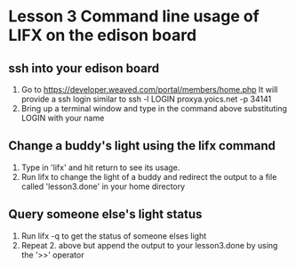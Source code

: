 # Lesson 3 Command line usage of LIFX on the edison board

## ssh into your edison board
1. Go to https://developer.weaved.com/portal/members/home.php
It will provide a ssh login similar to
ssh -l LOGIN proxya.yoics.net -p 34141
2. Bring up a terminal window and type in the command above substituting LOGIN with your name

## Change a buddy's light using the lifx command
1. Type in 'lifx' and hit return to see its usage.
2. Run lifx to change the light of a buddy and redirect the output to a file called 'lesson3.done' in your home directory

## Query someone else's light status
1. Run lifx -q <name> to get the status of someone elses light
2. Repeat 2. above but append the output to your lesson3.done by using the '>>' operator
